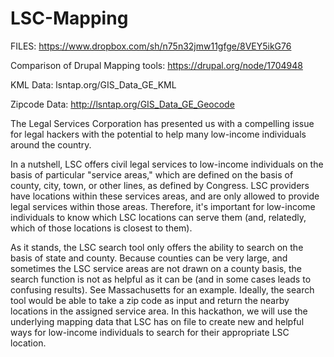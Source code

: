 LSC-Mapping
===========

FILES: https://www.dropbox.com/sh/n75n32jmw11gfge/8VEY5ikG76

Comparison of Drupal Mapping tools: https://drupal.org/node/1704948

KML Data: lsntap.org/GIS_Data_GE_KML

Zipcode Data: http://lsntap.org/GIS_Data_GE_Geocode


The Legal Services Corporation has presented us with a compelling issue for legal hackers 
with the potential to help many low-income individuals around the country. 

In a nutshell, LSC offers civil legal services to low-income individuals on the basis of particular "service areas," 
which are defined on the basis of county, city, town, or other lines, as defined by Congress. LSC providers have 
locations within these services areas, and are only allowed to provide legal services within those areas. 
Therefore, it's important for low-income individuals to know which LSC locations can serve them (and, relatedly, 
which of those locations is closest to them).

As it stands, the LSC search tool only offers the ability to search on the basis of state and county. 
Because counties can be very large, and sometimes the LSC service areas are not drawn on a county basis, 
the search function is not as helpful as it can be (and in some cases leads to confusing results). 
See Massachusetts for an example. Ideally, the search tool would be able to take a zip code as input and 
return the nearby locations in the assigned service area. In this hackathon, we will use the underlying mapping 
data that LSC has on file to create new and helpful ways for low-income individuals to search for their appropriate 
LSC location.
